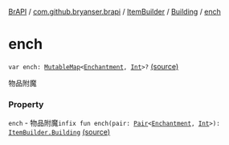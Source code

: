 [BrAPI](../../../index.md) / [com.github.bryanser.brapi](../../index.md) / [ItemBuilder](../index.md) / [Building](index.md) / [ench](./ench.md)

# ench

`var ench: `[`MutableMap`](https://kotlinlang.org/api/latest/jvm/stdlib/kotlin.collections/-mutable-map/index.html)`<`[`Enchantment`](https://hub.spigotmc.org/javadocs/spigot/org/bukkit/enchantments/Enchantment.html)`, `[`Int`](https://kotlinlang.org/api/latest/jvm/stdlib/kotlin/-int/index.html)`>?` [(source)](https://github.com/BryanSer/BrAPI/blob/ver-kotlin/src/main/kotlin/com/github/bryanser/brapi/ItemBuilder.kt#L66)

物品附魔

### Property

`ench` - 物品附魔`infix fun ench(pair: `[`Pair`](https://kotlinlang.org/api/latest/jvm/stdlib/kotlin/-pair/index.html)`<`[`Enchantment`](https://hub.spigotmc.org/javadocs/spigot/org/bukkit/enchantments/Enchantment.html)`, `[`Int`](https://kotlinlang.org/api/latest/jvm/stdlib/kotlin/-int/index.html)`>): `[`ItemBuilder.Building`](index.md) [(source)](https://github.com/BryanSer/BrAPI/blob/ver-kotlin/src/main/kotlin/com/github/bryanser/brapi/ItemBuilder.kt#L154)